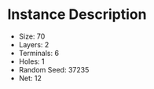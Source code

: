 # Instance Description

* Size: 70
* Layers: 2
* Terminals: 6
* Holes: 1
* Random Seed: 37235
* Net: 12
